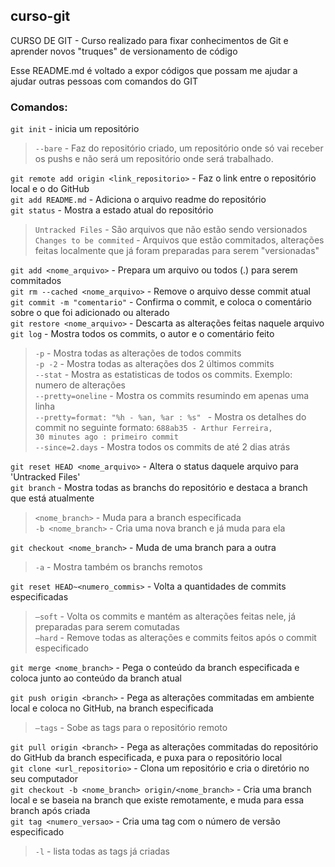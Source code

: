 ## curso-git

CURSO DE GIT - Curso realizado para fixar conhecimentos de Git e aprender novos "truques" de versionamento de código

Esse README.md é voltado a expor códigos que possam me ajudar a ajudar outras pessoas com comandos do GIT

### Comandos: 
`git init` - inicia um repositório <br>
> `--bare` - Faz do repositório criado, um repositório onde só vai receber os pushs e não será um repositório onde será trabalhado.

`git remote add origin <link_repositorio>` - Faz o link entre o repositório local e o do GitHub <br>
`git add README.md` - Adiciona o arquivo readme do repositório <br>
`git status` - Mostra a estado atual do repositório <br>
 > `Untracked Files` - São arquivos que não estão sendo versionados <br>
 > `Changes to be commited` - Arquivos que estão commitados, alterações feitas localmente que já foram preparadas para           serem "versionadas" <br>
 
`git add <nome_arquivo>` - Prepara um arquivo ou todos (.) para serem commitados <br>
`git rm --cached <nome_arquivo>` - Remove o arquivo desse commit atual <br>
`git commit -m "comentario"` - Confirma o commit, e coloca o comentário sobre o que foi adicionado ou alterado <br>
`git restore <nome_arquivo>` - Descarta as alterações feitas naquele arquivo <br>
`git log` - Mostra todos os commits, o autor e o comentário feito <br>
 > `-p` - Mostra todas as alterações de todos commits <br>
 > `-p -2` - Mostra todas as alterações dos 2 últimos commits <br>
 > `--stat` - Mostra as estatisticas de todos os commits. Exemplo: numero de alterações <br>
 > `--pretty=oneline` - Mostra os commits resumindo em apenas uma linha <br>
 > `--pretty=format: "%h - %an, %ar : %s" ` - Mostra os detalhes do commit no seguinte formato: `688ab35 - Arthur Ferreira,          30 minutes ago : primeiro commit` <br>
 > `--since=2.days` - Mostra todos os commits de até 2 dias atrás <br>
 
`git reset HEAD <nome_arquivo>` - Altera o status daquele arquivo para 'Untracked Files' <br>
`git branch` - Mostra todas as branchs do repositório e destaca a branch que está atualmente <br>
 > `<nome_branch>` - Muda para a branch especificada <br>
 > `-b <nome_branch>` - Cria uma nova branch e já muda para ela <br>
 
`git checkout <nome_branch>` - Muda de uma branch para a outra <br>
> `-a` - Mostra também os branchs remotos <br>

`git reset HEAD~<numero_commis>` - Volta a quantidades de commits especificadas <br>
 > `—soft` - Volta os commits e mantém as alterações feitas nele, já preparadas para serem comutadas <br>
 > `—hard` - Remove todas as alterações e commits feitos após o commit especificado <br>
 
`git merge <nome_branch>` - Pega o conteúdo da branch especificada e coloca junto ao conteúdo da branch atual <br>

`git push origin <branch>` - Pega as alterações commitadas em ambiente local e coloca no GitHub, na branch especificada <br>
> `—tags` - Sobe as tags para o repositório remoto <br>

`git pull origin <branch>` - Pega as alterações commitadas do repositório do GitHub da branch especificada, e puxa para o repositório local <br>
`git clone <url_repositorio>` - Clona um repositório e cria o diretório no seu computador <br>
`git checkout -b <nome_branch> origin/<nome_branch>` - Cria uma branch local e se baseia na branch que existe remotamente, e muda para essa branch após criada <br>
`git tag <numero_versao>` - Cria uma tag com o número de versão especificado <br>
> `-l` - lista todas as tags já criadas
